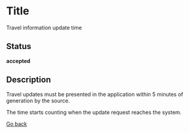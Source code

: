 # Title

Travel information update time

## Status

**accepted**

## Description

Travel updates must be presented in the application within 5 minutes of generation by the source. 

The time starts counting when the update request reaches the system.


[Go back](../../README.md)